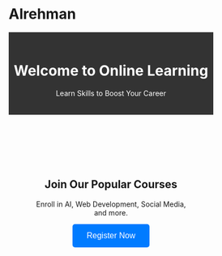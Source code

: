 # Alrehman
<!DOCTYPE html>
<html lang="en">
<head>
  <meta charset="UTF-8">
  <meta name="viewport" content="width=device-width, initial-scale=1">
  <title>Online Classes</title>
  <style>
    * {
      box-sizing: border-box;
    }

    body {
      font-family: Arial, sans-serif;
      margin: 0;
      background-color: #f4f4f4;
    }

    header {
      background-color: #333;
      color: white;
      padding: 20px 0;
      text-align: center;
    }

    .container {
      padding: 40px;
      text-align: center;
    }

    .btn {
      background-color: #007BFF;
      border: none;
      color: white;
      padding: 14px 28px;
      font-size: 16px;
      cursor: pointer;
      border-radius: 5px;
    }

    .btn:hover {
      background-color: #0056b3;
    }

    /* Modal Styling */
    .modal {
      display: none;
      position: fixed;
      z-index: 999;
      padding-top: 100px;
      left: 0;
      top: 0;
      width: 100%;
      height: 100%;
      overflow: auto;
      background-color: rgba(0,0,0,0.6);
    }

    .modal-content {
      background-color: #fff;
      margin: auto;
      padding: 30px;
      border: 1px solid #888;
      width: 90%;
      max-width: 500px;
      border-radius: 10px;
    }

    .close {
      color: #aaa;
      float: right;
      font-size: 24px;
      font-weight: bold;
    }

    .close:hover,
    .close:focus {
      color: black;
      text-decoration: none;
      cursor: pointer;
    }

    input[type="text"],
    input[type="email"],
    input[type="tel"],
    input[type="date"],
    select {
      width: 100%;
      padding: 10px;
      margin: 10px 0 20px;
      border: 1px solid #ccc;
      border-radius: 5px;
    }

    .form-group {
      text-align: left;
    }

    .form-group label {
      display: block;
      margin-bottom: 5px;
    }

    .checkbox-group, .radio-group {
      margin-bottom: 15px;
    }

    .checkbox-group label, .radio-group label {
      margin-right: 10px;
    }

    .submit-btn {
      background-color: #28a745;
    }

    .submit-btn:hover {
      background-color: #218838;
    }
  </style>
</head>
<body>

<header>
  <h1>Welcome to Online Learning</h1>
  <p>Learn Skills to Boost Your Career</p>
</header>

<div class="container">
  <h2>Join Our Popular Courses</h2>
  <p>Enroll in AI, Web Development, Social Media, and more.</p>
  <button class="btn" id="openModalBtn">Register Now</button>
</div>

<!-- Modal -->
<div id="registrationModal" class="modal">
  <div class="modal-content">
    <span class="close" id="closeModalBtn">&times;</span>
    <h2>Registration Form</h2>
    <form>
      <div class="form-group">
        <label for="name">Full Name:</label>
        <input type="text" id="name" name="name" required>
      </div>

      <div class="form-group">
        <label for="email">Email:</label>
        <input type="email" id="email" name="email" required>
      </div>

      <div class="form-group">
        <label for="phone">Phone:</label>
        <input type="tel" id="phone" name="phone" required>
      </div>

      <div class="form-group">
        <label for="dob">Date of Birth:</label>
        <input type="date" id="dob" name="dob" required>
      </div>

      <div class="form-group radio-group">
        <label>Gender:</label>
        <label><input type="radio" name="gender" value="male" required> Male</label>
        <label><input type="radio" name="gender" value="female"> Female</label>
        <label><input type="radio" name="gender" value="other"> Other</label>
      </div>

      <div class="form-group checkbox-group">
        <label>Select Courses:</label>
        <label><input type="checkbox" name="course" value="basic-computer"> Basic Computer</label><br>
        <label><input type="checkbox" name="course" value="ai"> AI</label><br>
        <label><input type="checkbox" name="course" value="shopify"> Shopify</label><br>
        <label><input type="checkbox" name="course" value="wordpress"> WordPress</label><br>
        <label><input type="checkbox" name="course" value="smm"> Social Media Management</label>
      </div>

      <button type="submit" class="btn submit-btn">Submit</button>
    </form>
  </div>
</div>

<script>
  // Modal open/close functionality
  const modal = document.getElementById("registrationModal");
  const openBtn = document.getElementById("openModalBtn");
  const closeBtn = document.getElementById("closeModalBtn");

  openBtn.onclick = () => modal.style.display = "block";
  closeBtn.onclick = () => modal.style.display = "none";
  window.onclick = (event) => {
    if (event.target === modal) {
      modal.style.display = "none";
    }
  }
</script>

</body>
</html>

